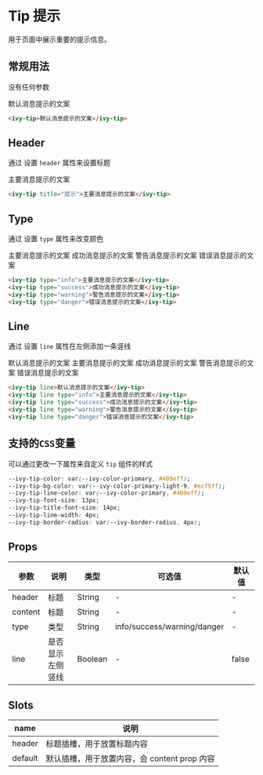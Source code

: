 # Tip 提示

用于页面中展示重要的提示信息。

## 常规用法

没有任何参数

<ivy-tip>默认消息提示的文案</ivy-tip>


```html
<ivy-tip>默认消息提示的文案</ivy-tip>
```

## Header

通过 设置 `header` 属性来设置标题

<ivy-tip header="提示">主要消息提示的文案</ivy-tip>

```html
<ivy-tip title="提示">主要消息提示的文案</ivy-tip>
```


## Type

通过 设置 `type` 属性来改变颜色

<ivy-tip type="info">主要消息提示的文案</ivy-tip>
<ivy-tip type="success" class="margin-top">成功消息提示的文案</ivy-tip>
<ivy-tip type="warning" class="margin-top">警告消息提示的文案</ivy-tip>
<ivy-tip type="danger" class="margin-top">错误消息提示的文案</ivy-tip>

```html
<ivy-tip type="info">主要消息提示的文案</ivy-tip>
<ivy-tip type="success">成功消息提示的文案</ivy-tip>
<ivy-tip type="warning">警告消息提示的文案</ivy-tip>
<ivy-tip type="danger">错误消息提示的文案</ivy-tip>
```

## Line

通过 设置 `line` 属性在左侧添加一条竖线

<ivy-tip line>默认消息提示的文案</ivy-tip>
<ivy-tip line type="info" class="margin-top">主要消息提示的文案</ivy-tip>
<ivy-tip line type="success" class="margin-top">成功消息提示的文案</ivy-tip>
<ivy-tip line type="warning" class="margin-top">警告消息提示的文案</ivy-tip>
<ivy-tip line type="danger" class="margin-top">错误消息提示的文案</ivy-tip>

```html
<ivy-tip line>默认消息提示的文案</ivy-tip>
<ivy-tip line type="info">主要消息提示的文案</ivy-tip>
<ivy-tip line type="success">成功消息提示的文案</ivy-tip>
<ivy-tip line type="warning">警告消息提示的文案</ivy-tip>
<ivy-tip line type="danger">错误消息提示的文案</ivy-tip>
```

## 支持的`CSS`变量

可以通过更改一下属性来自定义 `tip` 组件的样式

```css
--ivy-tip-color: var(--ivy-color-priomary, #409eff);
--ivy-tip-bg-color: var(--ivy-color-primary-light-9, #ecf5ff);
--ivy-tip-line-color: var(--ivy-color-primary, #409eff);
--ivy-tip-font-size: 13px;
--ivy-tip-title-font-size: 14px;
--ivy-tip-line-width: 4px;
--ivy-tip-border-radius: var(--ivy-border-radius, 4px);
```

## Props

| 参数      | 说明 | 类型 | 可选值                         | 默认值 |
|---------| --- | --- |-----------------------------| --- |
| header  | 标题 | String | -                           | - |
| content | 标题 | String | -                           | - |
| type    | 类型 | String | info/success/warning/danger | - |
| line    | 是否显示左侧竖线 | Boolean | -                           | false |
    


## Slots

| name    | 说明                            |
|---------|-------------------------------|
| header  | 标题插槽，用于放置标题内容                 |
| default | 默认插槽，用于放置内容，会 content prop 内容 |